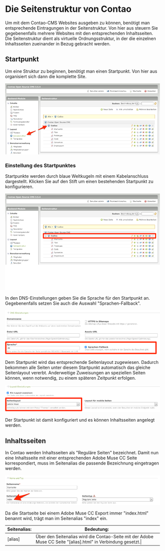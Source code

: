 # Die Seitenstruktur von Contao

Um mit dem Contao-CMS Websites ausgeben zu können, benötigt man entsprechende Eintragungen in der Seitenstruktur. Von hier aus steuern Sie gegebenenfalls mehrere Websites mit den entsprechenden Inhaltsseiten. Die Seitenstruktur dient als virtuelle Ordnungsstruktur, in der die einzelnen Inhaltsseiten zueinander in Bezug gebracht werden.

## Startpunkt

Um eine Struktur zu beginnen, benötigt man einen Startpunkt. Von hier aus organisiert sich dann die komplette Site.

![](images/pages/contao_sides.png)

### Einstellung des Startpunktes

Startpunkte werden durch blaue Weltkugeln mit einem Kabelanschluss dargestellt. Klicken Sie auf den Stift um einen bestehenden Startpunkt zu konfigurieren.

![](images/pages/contao_startpunkt.png)

In den DNS-Einstellungen geben Sie die Sprache für den Startpunkt an. Gegebenenfalls setzen Sie auch die Auswahl "Sprachen-Fallback".

![](images/pages/contao_startpunkt_lang.png)

Dem Startpunkt wird das entsprechende Seitenlayout zugewiesen. Dadurch bekommen alle Seiten unter diesem Startpunkt automatisch das gleiche Seitenlayout vererbt. Anderweitige Zuweisungen an speziellen Seiten können, wenn notwendig, zu einem späteren Zeitpunkt erfolgen.

![](images/pages/contao_startpunkt_layout.png)

Der Startpunkt ist damit konfiguriert und es können Inhaltsseiten angelegt werden.

## Inhaltsseiten

In Contao werden Inhaltsseiten als "Reguläre Seiten" bezeichnet. Damit nun eine Inhaltsseite mit einer entsprechenden Adobe Muse CC Seite korrespondiert, muss im Seitenalias die passende Bezeichnung eingetragen werden.

![](images/pages/contao_seite_alias.png)

Da die Startseite bei einem Adobe Muse CC Export immer "index.html" benannt wird, trägt man im Seitenalias "index" ein.

| Seitenalias: | Bedeutung: |
| -- | -- |
| [alias] | Über den Seitenalias wird die Contao-Seite mit der Adobe Muse CC Seite "\[alias\].html" in Verbindung gesetzt.\|

